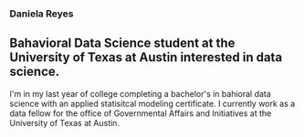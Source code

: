 ### Daniela Reyes 

## Bahavioral Data Science student at the University of Texas at Austin interested in data science.

I'm in my last year of college completing a bachelor's in bahioral data science with an applied statisitcal modeling certificate. I currently work as a data fellow for the office of Governmental Affairs and Initiatives at the University of Texas at Austin.
<!--
**yreyes03/yreyes03** is a ✨ _special_ ✨ repository because its `README.md` (this file) appears on your GitHub profile.

Here are some ideas to get you started:

- 🔭 I’m currently working on ...
- 🌱 I’m currently learning ...
- 👯 I’m looking to collaborate on ...
- 🤔 I’m looking for help with ...
- 💬 Ask me about ...
- 📫 How to reach me: ...
- 😄 Pronouns: ...
- ⚡ Fun fact: ...
-->
